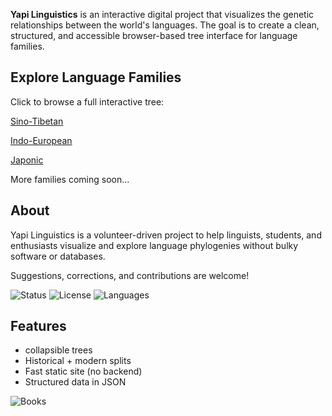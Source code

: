 

**Yapi Linguistics** is an interactive digital project that visualizes the genetic relationships between the world's languages. The goal is to create a clean, structured, and accessible browser-based tree interface for language families.

##  Explore Language Families

Click to browse a full interactive tree:


 
[Sino-Tibetan](https://yapilinguistics.com/Sino-Tibetan/)

[Indo-European](https://www.yapilinguistics.com/Indo-European/)

[Japonic](https://www.yapilinguistics.com/Japonic/)

More families coming soon...



##  About

Yapi Linguistics is a volunteer-driven project to help linguists, students, and enthusiasts visualize and explore language phylogenies without bulky software or databases.

Suggestions, corrections, and contributions are welcome!


![Status](https://img.shields.io/badge/status-active-brightgreen)
![License](https://img.shields.io/badge/license-MIT-blue)
![Languages](https://img.shields.io/badge/languages-structured_JSON-yellow)


##  Features

-  collapsible trees
-  Historical + modern splits
-  Fast static site (no backend)
-  Structured data in JSON


![Books](https://www.publishcentral.com.au/wp-content/uploads/2023/05/book-pile-of-must-read-books-scaled1.jpeg)





